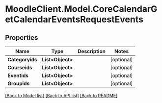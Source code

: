 # MoodleClient.Model.CoreCalendarGetCalendarEventsRequestEvents

## Properties

Name | Type | Description | Notes
------------ | ------------- | ------------- | -------------
**Categoryids** | **List&lt;Object&gt;** |  | [optional] 
**Courseids** | **List&lt;Object&gt;** |  | [optional] 
**Eventids** | **List&lt;Object&gt;** |  | [optional] 
**Groupids** | **List&lt;Object&gt;** |  | [optional] 

[[Back to Model list]](../README.md#documentation-for-models) [[Back to API list]](../README.md#documentation-for-api-endpoints) [[Back to README]](../README.md)

